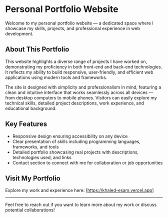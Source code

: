 # Personal Portfolio Website

Welcome to my personal portfolio website — a dedicated space where I showcase my skills, projects, and professional experience in web development.

## About This Portfolio

This website highlights a diverse range of projects I have worked on, demonstrating my proficiency in both front-end and back-end technologies. It reflects my ability to build responsive, user-friendly, and efficient web applications using modern tools and frameworks.

The site is designed with simplicity and professionalism in mind, featuring a clean and intuitive interface that works seamlessly across all devices — from desktop computers to mobile phones. Visitors can easily explore my technical skills, detailed project descriptions, work experience, and educational background.

## Key Features

- Responsive design ensuring accessibility on any device  
- Clear presentation of skills including programming languages, frameworks, and tools  
- Detailed portfolio showcasing real projects with descriptions, technologies used, and links  
- Contact section to connect with me for collaboration or job opportunities  

## Visit My Portfolio

Explore my work and experience here: [https://khaled-esam.vercel.app]

---

Feel free to reach out if you want to learn more about my work or discuss potential collaborations!
